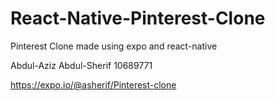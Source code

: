 # React-Native-Pinterest-Clone
Pinterest Clone made using expo and react-native

Abdul-Aziz Abdul-Sherif
10689771

https://expo.io/@asherif/Pinterest-clone
